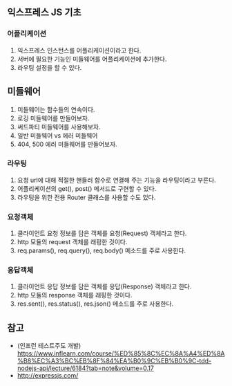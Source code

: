 ## 익스프레스 JS 기초

### 어플리케이션

1.  익스프레스 인스턴스를 어플리케이션이라고 한다.
2.  서버에 필요한 기능인 미들웨어를 어플리케이션에 추가한다.
3.  라우팅 설정을 할 수 있다.

## 미들웨어

1. 미들웨어는 함수들의 연속이다.
2. 로깅 미들웨어를 만들어보자.
3. 써드파티 미들웨어를 사용해보자.
4. 일반 미들웨어 vs 에러 미들웨어
5. 404, 500 에러 미들웨어를 만들어보자.

### 라우팅

1. 요청 url에 대해 적절한 핸들러 함수로 연결해 주는 기능을 라우팅이라고 부른다.
2. 어플리케이션의 get(), post() 메서드로 구현할 수 있다.
3. 라우팅을 위한 전용 Router 클래스를 사용할 수도 있다.

### 요청객체

1. 클라이언트 요청 정보를 담은 객체를 요청(Request) 객체라고 한다.
2. http 모듈의 request 객체를 래핑한 것이다.
3. req.params(), req.query(), req.body() 메소드를 주로 사용한다.

### 응답객체

1. 클라이언트 응답 정보를 담은 객체를 응답(Response) 객체라고 한다.
2. http 모듈의 response 객체를 래핑한 것이다.
3. res.sent(), res.status(), res.json() 메소드를 주로 사용한다.

## 참고

-   (인프런 테스트주도 개발) https://www.inflearn.com/course/%ED%85%8C%EC%8A%A4%ED%8A%B8%EC%A3%BC%EB%8F%84%EA%B0%9C%EB%B0%9C-tdd-nodejs-api/lecture/6184?tab=note&volume=0.17
-   http://expressjs.com/
